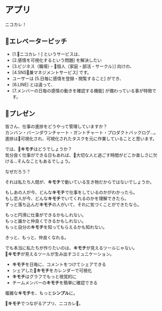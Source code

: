 # アプリ
ニコカレ！

## エレベーターピッチ
- [1.ニコカレ！] というサービスは、
- [2.感情を可視化するという問題] を解決したい
- [3.ビジネス（職場）・個人（家庭・部活・サークル）] 向けの、
- [4.SNS兼マネジメントサービス] です。
- ユーザーは [5.日毎に感情を登録・閲覧すること] ができ、
- [6.LINE] とは違って、
- [7.メンバーの日毎の感情の動きを確認する機能] が備わっている事が特徴です。

## プレゼン
皆さん、仕事の進捗をどうやって管理していますか？  
カンバン・バーンダウンチャート・ガントチャート・プロダクトバックログ…。  
進捗は可視化され、可視化されたタスクを元に作業していることと思います。

では、**キモチ**はどうでしょうか？  
気分良く仕事ができる日もあれば、大切な人と過ごす時間がどこか楽しさに欠ける…そんなこともあるでしょう。

なぜだろう？

それは私たち人間が、**キモチ**で動いている生き物だからではないでしょうか。

もしあの人が今、どんな**キモチ**で仕事をしているのかがわかったら。  
もし恋人が今、どんな**キモチ**でいてくれるのかを理解できたら。  
ずっと落ち込んだ**キモチ**の人がいて、それに気づくことができたなら。

もっと円滑に仕事ができるかもしれない。  
もっと誰かと仲良くできるかもしれない。  
もっと自分の**キモチ**を知ってもらえるかも知れない。

きっと、もっと、仲良くなれる。

でも本当に私たちが作りたいのは、**キモチ**が見えるツールじゃない。  
**キモチ**が見えるツールが生み出すコミュニケーション。

- **キモチ**を日毎に、コメントをつけてシェアできる
- シェアした**キモチ**をカレンダーで可視化
- **キモチ**はグラフでもっと視覚的に
- チームメンバーの**キモチ**を簡単に確認できる

複雑な**キモチ**を、もっと**シンプル**に。

**キモチ**でつながるアプリ、ニコカレ。
